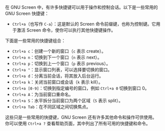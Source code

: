 在 GNU Screen 中，有许多快捷键可以用于操作和控制会话。以下是一些常用的 GNU Screen 快捷键：

- `Ctrl+a`（也写作 `C-a`）：这是默认的 Screen 命令前缀键，也称为控制键。它用于激活 Screen 命令，使你可以执行其他快捷键操作。

下面是一些常用的快捷键组合：

- `Ctrl+a c`：创建一个新的窗口（`c` 表示 create）。
- `Ctrl+a n`：切换到下一个窗口（`n` 表示 next）。
- `Ctrl+a p`：切换到上一个窗口（`p` 表示 previous）。
- `Ctrl+a "`：显示窗口列表，可以选择要切换的窗口。
- `Ctrl+a d`：分离当前会话，将其放入后台运行。
- `Ctrl+a k`：关闭当前窗口或会话（`k` 表示 kill）。
- `Ctrl+a [0-9]`：切换到指定编号的窗口，例如 `Ctrl+a 0` 切换到窗口 0。
- `Ctrl+a A`：为当前窗口重命名。
- `Ctrl+a S`：水平拆分当前窗口为两个区域（`S` 表示 split）。
- `Ctrl+a Tab`：在不同区域之间切换焦点。

这些只是一些常用的快捷键，GNU Screen 还有许多其他命令和操作可供使用。你可以使用 `Ctrl+a ?` 查看帮助页面，其中列出了所有可用的快捷键和命令。